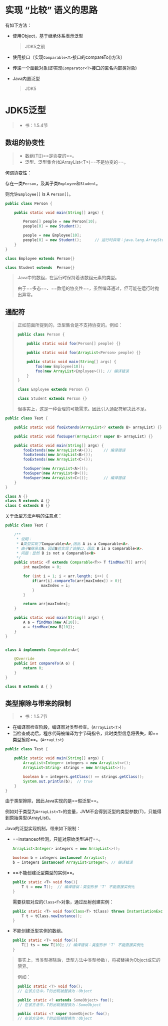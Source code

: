 # 实现 “比较” 语义的思路

有如下方法：

- 使用Object，基于继承体系表示泛型

  > JDK5之前

- 使用接口（实现`Comparable<T>`接口的compareTo()方法）

- 传递一个函数对象(即实现`Comparator<T>`接口的匿名内部类对象)

- Java内置泛型

  > JDK5





# JDK5泛型

>- 书：1.5.4节



## 数组的协变性

> - 数组(T[])==是协变的==。
> - 泛型、泛型集合(如ArrayList\<T>)==不是协变的==。



何谓协变性：

存在一类`Person`，及其子类`Employee`和`Student`。

则允许`Employee[]` is A `Person[]`。

```java
public class Person {

    public static void main(String[] args) {

        Person[] people = new Person[10];
        people[0] = new Student();

        people = new Employee[10];
        people[0] = new Student();      // 运行时异常：java.lang.ArrayStoreException: Student
    }
}

class Employee extends Person{}

class Student extends  Person{}
```

> Java中的数组，在运行时保持着该数组元素的类型。
>
> 由于==多态==、==数组的协变性==，虽然编译通过，但可能在运行时抛出异常。



## 通配符

> 正如前面所提到的，泛型集合是不支持协变的。例如：
>
> ```java
> public class Person {
> 
>     public static void foo(Person[] people) {}
> 
>     public static void foo(ArrayList<Person> people) {}
> 
>     public static void main(String[] args) {
>         foo(new Employee[10]);
>         foo(new ArrayList<Employee>()); // 编译错误
>     }
> }
> 
> class Employee extends Person {}
> 
> class Student extends Person {}
> ```
>
> 但事实上，这是一种合理的可能需求。因此引入通配符解决此不足。



```java
public class Test {

    public static void fooExtends(ArrayList<? extends B> arrayList) {}

    public static void fooSuper(ArrayList<? super B> arrayList) {}

    public static void main(String[] args) {
        fooExtends(new ArrayList<A>());     // 编译错误
        fooExtends(new ArrayList<B>());
        fooExtends(new ArrayList<C>());

        fooSuper(new ArrayList<A>());
        fooSuper(new ArrayList<B>());
        fooSuper(new ArrayList<C>());       // 编译错误
    }
}

class A {}
class B extends A {}
class C extends B {}
```



关于泛型方法声明的注意点：

```java
public class Test {

    /**
     * 说明：
     * A类型实现了Comparable<A>,因此 A is a Comparable<A>.
     * 由于B继承自A，因此B也实现了该接口，因此 B is a Comparable<A>.
     * 问题：显然 B is not a Comparable<B>
     */
    public static <T extends Comparable<T>> T findMax(T[] arr){
        int maxIndex = 0;

        for (int i = 1; i < arr.length; i++) {
            if(arr[i].compareTo(arr[maxIndex]) > 0){
                maxIndex = i;
            }
        }

        return arr[maxIndex];
    }

    public static void main(String[] args) {
        A a = findMax(new A[10]);
        a = findMax(new B[10]);
    }
}


class A implements Comparable<A>{

    @Override
    public int compareTo(A o) {
        return 0;
    }
}

class B extends A { }
```



## 类型擦除与带来的限制

>- 书：1.5.7节



- 在编译器检查阶段，编译器对类型检查。(`ArrayList<T>`)
- 当检查成功后，程序代码被编译为字节码指令，此时类型信息将丢失，即==类型擦除==。(`ArrayList`)

```java
public class Test {

    public static void main(String[] args) {
        ArrayList<Integer> integers = new ArrayList<>();
        ArrayList<String> strings = new ArrayList<>();

        boolean b = integers.getClass() == strings.getClass();
        System.out.println(b);  // true
    }
}
```



由于类型擦除，因此Java实现的是==假泛型==。

例如对于类型为`ArrayList<T>`的变量，JVM不会得到泛型的类型参数(T)，只能得到原始类型(ArrayList)。



Java的泛型实现机制，带来如下限制：

- ==instanceof检测，只能对原始类型进行==。

  ```java
  ArrayList<Integer> integers = new ArrayList<>();
  
  boolean b = integers instanceof ArrayList;
  b = integers instanceof ArrayList<Integer>; // 编译错误
  ```

- ==不能创建泛型类型的实例==。

  ```java
  public static <T> void foo(){
      T t = new T();  // 编译错误：类型形参 'T' 不能直接实例化
  }
  ```

  需要获取对应的`Class<T>`对象，通过反射创建实例：

  ```java
  public static <T> void foo(Class<T> tClass) throws InstantiationException, IllegalAccessException {
      T t = tClass.newInstance();
  }
  ```

- 不能创建泛型实例的数组。

  ```java
  public static <T> void foo(){
      T[] ts = new T[10]; // 编译错误：类型形参 'T' 不能直接实例化
  }
  ```

> 事实上，当类型擦除后，泛型方法中类型参数`T`，将被替换为Object或它的限界。
>
> 例如：
>
> ```java
> public static <T> void foo();	
> // 在该方法中，T的出现被替换为：Object
> 
> public static <? extends SomeObject> foo();
> // 在该方法中，T的出现被替换为：SomeObject
> 
> public static <? super SomeObject> foo();
> // 在该方法中，T的出现被替换为：Object
> ```





